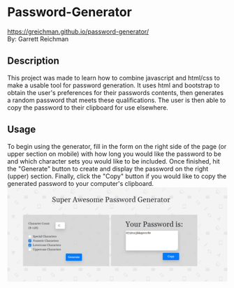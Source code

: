 # Password-Generator
 https://greichman.github.io/password-generator/ <br/>
By: Garrett Reichman

## Description
  This project was made to learn how to combine javascript and html/css to make a usable tool for password generation. It uses html and bootstrap to obtain the user's preferences for their passwords contents, then generates a random password that meets these qualifications. The user is then able to copy the password to their clipboard for use elsewhere.
  
## Usage
  To begin using the generator, fill in the form on the right side of the page (or upper section on mobile) with how long you would like the password to be and which character sets you would like to be included. Once finished, hit the "Generate" button to create and display the password on the right (upper) section. Finally, click the "Copy" button if you would like to copy the generated password to your computer's clipboard. <br/>
![Screenshot](assets/pictures/screenshot.png)
